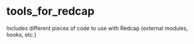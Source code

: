 # tools_for_redcap
Includes different pieces of code to use with Redcap (external modules, hooks, etc.)
